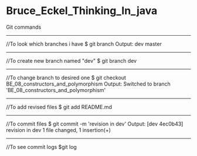 # Bruce_Eckel_Thinking_In_java

Git commands
*	*	*	*	*	*	*	*	*	*	
//To look which branches i have
$ git branch
Output:
  dev
  master
*	*	*	*	*	*	*	*	*	*	
//To create new branch named "dev"
$ git branch dev
*	*	*	*	*	*	*	*	*	*	
//To change branch to desired one
$ git checkout BE_08_constructors_and_polymorphism
Output:
Switched to branch 'BE_08_constructors_and_polymorphism'
*	*	*	*	*	*	*	*	*	*	
//To add revised files
$ git add README.md
*	*	*	*	*	*	*	*	*	*	
//To commit files
$ git commit -m 'revision in dev'
Output:
[dev 4ec0b43] revision in dev
 1 file changed, 1 insertion(+)
*	*	*	*	*	*	*	*	*	*	
//To see commit logs
$git log